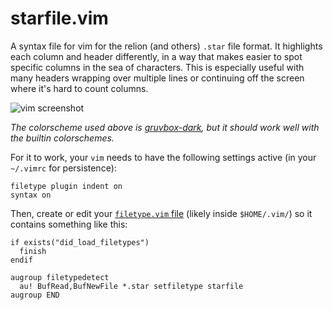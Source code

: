 # starfile.vim

A syntax file for vim for the relion (and others) `.star` file format. It highlights each column and header differently, in a way that makes easier to spot specific columns in the sea of characters. This is especially useful with many headers wrapping over multiple lines or continuing off the screen where it's hard to count columns.

![vim screenshot](https://user-images.githubusercontent.com/23482191/261008259-40055c19-5e81-4e8f-928c-c642086c1d6b.png)

_The colorscheme used above is [gruvbox-dark](https://github.com/gruvbox-community/gruvbox), but it should work well with the builtin colorschemes._

For it to work, your `vim` needs to have the following settings active (in your `~/.vimrc` for persistence):

```vim
filetype plugin indent on
syntax on
```

Then, create or edit your [`filetype.vim` file](https://vim.fandom.com/wiki/Filetype.vim#File_locations) (likely inside `$HOME/.vim/`) so it contains something like this:

```vim
if exists("did_load_filetypes")
  finish
endif

augroup filetypedetect
  au! BufRead,BufNewFile *.star setfiletype starfile
augroup END
```
